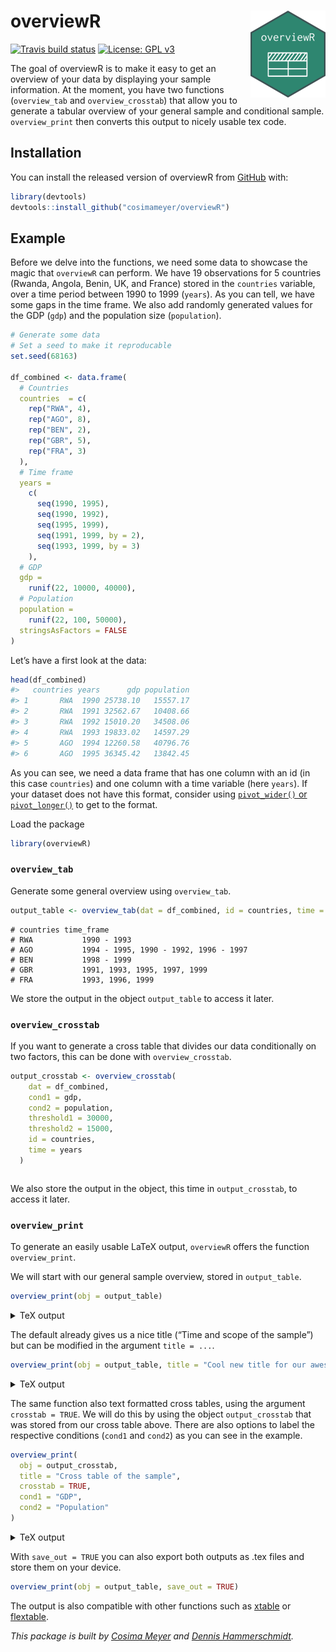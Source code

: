 
<!-- README.md is generated from README.Rmd. Please edit that file -->

# overviewR <img src='man/figures/logo.png' align="right" height="139" />

<!-- badges: start -->

[![Travis build
status](https://travis-ci.com/cosimameyer/overviewR.svg?branch=master)](https://travis-ci.com/cosimameyer/overviewR)
[![License: GPL
v3](https://img.shields.io/badge/License-GPLv3-blue.svg)](https://www.gnu.org/licenses/gpl-3.0)
<!-- badges: end -->

The goal of overviewR is to make it easy to get an overview of your data
by displaying your sample information. At the moment, you have two
functions (`overview_tab` and `overview_crosstab`) that allow you to
generate a tabular overview of your general sample and conditional
sample. `overview_print` then converts this output to nicely usable tex
code.

## Installation

You can install the released version of overviewR from
[GitHub](https://github.com/cosimameyer/overviewR) with:

``` r
library(devtools)
devtools::install_github("cosimameyer/overviewR")
```

<!--[CRAN](https://CRAN.R-project.org) with:
``` r
install.packages("overviewR")
```
-->

## Example

Before we delve into the functions, we need some data to showcase the
magic that `overviewR` can perform. We have 19 observations for 5
countries (Rwanda, Angola, Benin, UK, and France) stored in the
`countries` variable, over a time period between 1990 to 1999 (`years`).
As you can tell, we have some gaps in the time frame. We also add
randomly generated values for the GDP (`gdp`) and the population size
(`population`).

``` r
# Generate some data
# Set a seed to make it reproducable
set.seed(68163)

df_combined <- data.frame(
  # Countries
  countries  = c(
    rep("RWA", 4),
    rep("AGO", 8),
    rep("BEN", 2),
    rep("GBR", 5),
    rep("FRA", 3)
  ),
  # Time frame
  years =
    c(
      seq(1990, 1995),
      seq(1990, 1992),
      seq(1995, 1999),
      seq(1991, 1999, by = 2),
      seq(1993, 1999, by = 3)
    ),
  # GDP
  gdp =
    runif(22, 10000, 40000),
  # Population
  population =
    runif(22, 100, 50000),
  stringsAsFactors = FALSE
) 
```

Let’s have a first look at the data:

``` r
head(df_combined)
#>   countries years      gdp population
#> 1       RWA  1990 25738.10   15557.17
#> 2       RWA  1991 32562.67   10408.66
#> 3       RWA  1992 15010.20   34508.06
#> 4       RWA  1993 19833.02   14597.29
#> 5       AGO  1994 12260.58   40796.76
#> 6       AGO  1995 36345.42   13842.45
```

As you can see, we need a data frame that has one column with an id (in
this case `countries`) and one column with a time variable (here
`years`). If your dataset does not have this format, consider using
[`pivot_wider()` or
`pivot_longer()`](https://tidyr.tidyverse.org/reference/pivot_longer.html)
to get to the format.

Load the package

``` r
library(overviewR)
```

### `overview_tab`

Generate some general overview using `overview_tab`.

``` r
output_table <- overview_tab(dat = df_combined, id = countries, time = years)
```

    # countries time_frame
    # RWA           1990 - 1993
    # AGO           1994 - 1995, 1990 - 1992, 1996 - 1997
    # BEN           1998 - 1999
    # GBR           1991, 1993, 1995, 1997, 1999
    # FRA           1993, 1996, 1999

We store the output in the object `output_table` to access it later.
<!-- This function automatically generates an object and stores it in your environment so that you can access it later. -->

### `overview_crosstab`

If you want to generate a cross table that divides our data
conditionally on two factors, this can be done with `overview_crosstab`.

``` r
output_crosstab <- overview_crosstab(
    dat = df_combined,
    cond1 = gdp,
    cond2 = population,
    threshold1 = 30000,
    threshold2 = 15000,
    id = countries,
    time = years
  )
```

``` 
```

We also store the output in the object, this time in `output_crosstab`,
to access it later.

<!-- The resulting data frame is again stored as an object in your environment so that you can access it later. -->

### `overview_print`

To generate an easily usable LaTeX output, `overviewR` offers the
function `overview_print`.

We will start with our general sample overview, stored in
`output_table`.

``` r
overview_print(obj = output_table)
```

<details>

<summary>TeX output</summary>

    % Overview table generated in R version 3.6.3 (2020-02-29) using overviewR 
     \begin{table}[ht] 
     \centering 
     \caption{Time and scope of the sample} 
     \begin{tabular}{ll} 
     \hline 
     &  \\ \hline 
     RWA & 1990 - 1993 \\ AGO & 1994 - 1995, 1990 - 1992, 1996 - 1997 \\ BEN & 1998 - 1999 \\ GBR & 1991, 1993, 1995, 1997, 1999 \\ FRA & 1993, 1996, 1999 \\ \hline 
     \end{tabular} 
     \end{table} 

</details>

The default already gives us a nice title (“Time and scope of the
sample”) but can be modified in the argument `title = ...`.

``` r
overview_print(obj = output_table, title = "Cool new title for our awesome table")
```

<details>

<summary>TeX output</summary>

    % Overview table generated in R version 3.6.3 (2020-02-29) using overviewR 
     \begin{table}[ht] 
     \centering 
     \caption{Cool new title for our awesome table} 
     \begin{tabular}{ll} 
     \hline 
     &  \\ \hline 
     RWA & 1990 - 1993 \\ AGO & 1994 - 1995, 1990 - 1992, 1996 - 1997 \\ BEN & 1998 - 1999 \\ GBR & 1991, 1993, 1995, 1997, 1999 \\ FRA & 1993, 1996, 1999 \\ \hline 
     \end{tabular} 
     \end{table} 

</details>

The same function also text formatted cross tables, using the argument
`crosstab = TRUE`. We will do this by using the object `output_crosstab`
that was stored from our cross table above. There are also options to
label the respective conditions (`cond1` and `cond2`) as you can see in
the example.

``` r
overview_print(
  obj = output_crosstab,
  title = "Cross table of the sample",
  crosstab = TRUE,
  cond1 = "GDP",
  cond2 = "Population"
)
```

<details>

<summary>TeX output</summary>

    % Overview table generated in R version 3.6.3 (2020-02-29) using overviewR 
     % Please add the following required packages to your document preamble: 
     % \usepackage{multirow} 
     % \usepackage{tabularx} 
     % \newcolumntype{b}{X} 
     % \newcolumntype{s}{>{\hsize=.5\hsize}X} 
     
     \begin{table}[] 
     \begin{tabularx}{\textwidth}{ssbb} 
     \hline & & 
     \multicolumn{2}{c}{\textbf{GDP}} \\  & & \textbf{Fulfilled} & 
     \textbf{Not fulfilled} \\ \hline \\ \multirow{2}{*}{\textbf{Population}} & \textbf{Fulfilled} & 
     RWA (1990 - 1991), AGO (1990), GBR (1993, 1997), FRA (1996) & AGO (1994, 1991 - 1992), GBR (1991), FRA (1993, 1999)\\  \\ \hline \\ & \textbf{Not fulfilled} &  RWA (1992 - 1993), AGO (1996), GBR (1999) & AGO (1995, 1997), BEN (1998 - 1999), GBR (1995)\\  \hline \\ \end{tabularx} 
     \end{table} 

</details>

With `save_out = TRUE` you can also export both outputs as .tex files
and store them on your device.

``` r
overview_print(obj = output_table, save_out = TRUE)
```

The output is also compatible with other functions such as
[xtable](https://cran.r-project.org/web/packages/xtable/xtable.pdf) or
[flextable](https://cran.r-project.org/web/packages/flextable/vignettes/overview.html).

*This package is built by [Cosima Meyer](https://cosimameyer.github.io)
and [Dennis Hammerschmidt](http://dennis-hammerschmidt.rbind.io).*

